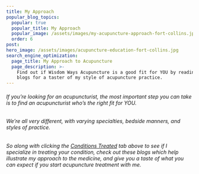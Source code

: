 ```yaml
---
title: My Approach
popular_blog_topics:
  popular: true
  popular_title: My Approach
  popular_image: /assets/images/my-acupuncture-approach-fort-collins.jpg
  order: 6
post:
hero_image: /assets/images/acupuncture-education-fort-collins.jpg
search_engine_optimization:
  page_title: My Approach to Acupuncture
  page_description: >-
    Find out if Wisdom Ways Acupuncture is a good fit for YOU by reading these
    blogs for a taster of my style of acupuncture practice.
---
```


###### If you’re looking for an acupuncturist, the most important step you can take is to find an acupuncturist who’s the right fit for YOU.

###### We’re all very different, with varying specialties, bedside manners, and styles of practice.

###### So along with clicking the [Conditions Treated](/conditions-treated/) tab above to see if I specialize in treating your condition, check out these blogs which help illustrate my approach to the medicine, and give you a taste of what you can expect if you start acupuncture treatment with me.